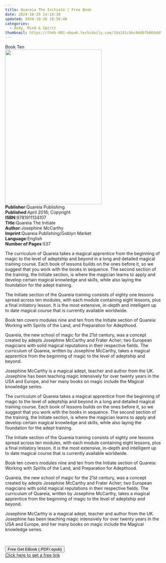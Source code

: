 ```yaml
---
title: Quareia The Initiate | Free Book
date: 2024-10-25 14:14:38
updated: 2024-10-26 10:56:40
categories:
  - Body, Mind & Spirit
thumbnail: https://thmb-001-ebook.techidaily.com/34a181cbbc664bfb865dd9aafbff32a29243fd376be864837415e48794735fec.jpg
---
```

<main id="book-container">
  <div class="flex flex-col">
    <div class="book-brief flex-1 py-6 px-4 sm:p-6 md:py-10 md:px-8">
      <!-- brief-->
      <div class="book-brief-main">Book Ten</div>
    </div>
    <div
      class="book-meta-info flex-1 grid gap-4 col-start-1 col-end-3 row-start-1 sm:mb-6 sm:grid-cols-4 lg:gap-6 lg:col-start-2 lg:row-end-6 lg:row-span-6 lg:mb-0"
    >
      <div
        class="book-meta-info-left place-content-center mt-4 p-4 text-sm leading-6 col-start-2 col-span-2 dark:text-slate-400"
      >
        <img
          class="w-full h-500 object-cover rounded-lg sm:h-255 sm:col-span-2 lg:col-span-full"
          src="https://img-001-ebook.techidaily.com/c432004195400b82dd416e84f8d0669df203f415916b0c6c4107efcadc543618.jpg"
          alt=""
          width="312"
          height="500"
        />
      </div>
      <div
        class="book-meta-info-right mt-2 col-start-1 row-start-2 col-span-3 self-center"
      >
        <!-- meta data  -->
        <div class="flex flex-col px-4 md:px-8">
          <div class="flex-1">
            <strong>Publisher</strong>:<span class="px-2"
              >Quareia Publishing</span
            >
          </div>
          <div class="flex-1">
            <strong>Published</strong>:<span class="px-2"
              >April 2016; Copyright</span
            >
          </div>
          <div class="flex-1">
            <strong>ISBN</strong>:<span class="px-2">9781911134107</span>
          </div>
          <div class="flex-1">
            <strong>Title</strong>:<span class="px-2"
              >Quareia The Initiate</span
            >
          </div>
          <div class="flex-1">
            <strong>Author</strong>:<span class="px-2">Josephine McCarthy</span>
          </div>
          <div class="flex-1">
            <strong>Imprint</strong>:<span class="px-2"
              >Quareia Publishing/Goblyn Market</span
            >
          </div>
          <div class="flex-1">
            <strong>Language</strong>:<span class="px-2">English</span>
          </div>
          <div class="flex-1">
            <strong>Number of Pages</strong>:<span class="px-2">537</span>
          </div>
        </div>
      </div>
    </div>
    <div class="book-description flex-1 py-6 px-4 sm:p-6 md:py-10 md:px-8">
      <div class="book-description-main">
        <div accordion-content="" id="description">
          <p>
            The curriculum of Quareia takes a magical apprentice from the
            beginning of magic to the level of adeptship and beyond in a long
            and detailed magical training course. Each book of lessons builds on
            the ones before it, so we suggest that you work with the books in
            sequence. The second section of the training, the Initiate section,
            is where the magician learns to apply and develop certain magical
            knowledge and skills, while also laying the foundation for the adept
            training.
          </p>
          <p>
            The Initiate section of the Quareia training consists of eighty one
            lessons spread across ten modules, with each module containing eight
            lessons, plus a final initiatory lesson. It is the most extensive,
            in-depth and intelligent up to date magical course that is currently
            available worldwide.
          </p>
          <p>
            Book ten covers modules nine and ten from the Initiate section of
            Quareia: Working with Spirits of the Land, and Preparation for
            Adepthood.
          </p>
          <p>
            Quareia, the new school of magic for the 21st century, was a concept
            created by adepts <span>Josephine McCarthy</span> and
            <span>Frater Acher</span>; two European magicians with solid magical
            reputations in their respective fields. The curriculum of Quareia,
            written by Josephine McCarthy, takes a magical apprentice from the
            beginning of magic to the level of adeptship and beyond.
          </p>
          <p>
            Josephine McCarthy is a magical adept, teacher and author from the
            UK. Josephine has been teaching magic intensively for over twenty
            years in the USA and Europe, and her many books on magic include the
            Magical knowledge series.
          </p>
          <p>
            The curriculum of Quareia takes a magical apprentice from the
            beginning of magic to the level of adeptship and beyond in a long
            and detailed magical training course. Each book of lessons builds on
            the ones before it, so we suggest that you work with the books in
            sequence. The second section of the training, the Initiate section,
            is where the magician learns to apply and develop certain magical
            knowledge and skills, while also laying the foundation for the adept
            training.
          </p>
          <p>
            The Initiate section of the Quareia training consists of eighty one
            lessons spread across ten modules, with each module containing eight
            lessons, plus a final initiatory lesson. It is the most extensive,
            in-depth and intelligent up to date magical course that is currently
            available worldwide.
          </p>
          <p>
            Book ten covers modules nine and ten from the Initiate section of
            Quareia: Working with Spirits of the Land, and Preparation for
            Adepthood.
          </p>
          <p>
            Quareia, the new school of magic for the 21st century, was a concept
            created by adepts <span>Josephine McCarthy</span> and
            <span>Frater Acher</span>; two European magicians with solid magical
            reputations in their respective fields. The curriculum of Quareia,
            written by Josephine McCarthy, takes a magical apprentice from the
            beginning of magic to the level of adeptship and beyond.
          </p>
          <p>
            Josephine McCarthy is a magical adept, teacher and author from the
            UK. Josephine has been teaching magic intensively for over twenty
            years in the USA and Europe, and her many books on magic include the
            Magical knowledge series.
          </p>
          <p>&nbsp;</p>
        </div>
        <div class="accordion-fader"></div>
      </div>
    </div>
    <div class="book-excerpts flex-1 py-6 px-4 sm:p-6 md:py-10 md:px-8"></div>
    <div
      class="book-about-author flex-1 py-6 px-4 sm:p-6 md:py-10 md:px-8"
    ></div>
    <div class="book-free-get flex-1 py-6 px-4 sm:p-6 md:py-10 md:px-8">
      <button
        id="btn-free-get"
        class="bg-blue-500 hover:bg-blue-700 text-white font-bold py-2 px-4 rounded"
      >
        Free Get EBook (.PDF/.epub)
      </button>
      <div id="countdown-display" class="px-2 text-lg mt-2"></div>
      <a
        id="free-link"
        class="hidden bg-blue-500 hover:bg-blue-700 text-white font-bold py-2 px-4 rounded"
        href="https://www.ebooks.com/en-us/book/209843052/quareia-the-initiate/josephine-mccarthy/"
        target="_blank"
        >Click here to get a free link</a
      >
    </div>
    <script>
      let countdownTime = 0;
      let countdownInterval = null;
      document
        .getElementById('btn-free-get')
        .addEventListener('click', startCountdown);
      function startCountdown() {
        countdownTime = new Date().getTime() + 60000 * 3;
        countdownInterval = setInterval(updateCountdown, 1000);
        document.getElementById('btn-free-get').disabled = true;
        document
          .getElementById('btn-free-get')
          .classList.add('bg-gray-500', 'cursor-not-allowed');
      }
      function updateCountdown() {
        let currentTime = new Date().getTime();
        let timeLeft = countdownTime - currentTime;
        let secondsLeft = Math.floor(timeLeft / 1000);
        document.getElementById('countdown-display').innerHTML =
          `Remaining time: ${secondsLeft} seconds.`;
        if (secondsLeft <= 0) {
          clearInterval(countdownInterval);
          document.getElementById('btn-free-get').classList.add('hidden');
          document.getElementById('free-link').classList.remove('hidden');
          document.getElementById('countdown-display').innerHTML = '';
        }
      }
    </script>
  </div>
</main>
